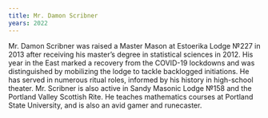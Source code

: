 ```yaml
---
title: Mr. Damon Scribner
years: 2022
---
```


Mr. Damon Scribner was raised a Master Mason at Estoerika Lodge №227 in 2013 after receiving his master’s degree in statistical sciences in 2012.  His year in the East marked a recovery from the COVID-19 lockdowns and was distinguished by mobilizing the lodge to tackle backlogged initiations. He has served in numerous ritual roles, informed by his history in high-school theater.  Mr. Scribner is also active in Sandy Masonic Lodge №158 and the Portland Valley Scottish Rite. He teaches mathematics courses at Portland State University, and is also an avid gamer and runecaster.
